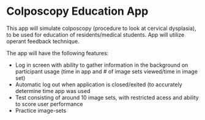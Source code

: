 # Colposcopy Education App
This app will simulate colposcopy (procedure to look at cervical dysplasia), to be used for education of residents/medical students. App will utilize operant feedback technique.

The app will have the following features:
- Log in screen with ability to gather information in the background on participant usage (time in app and # of image sets viewed/time in image set)
- Automatic log out when application is closed/exited (to accurately determine time app was used
- Test consisting of around 10 image sets, with restricted acess and ability to score user performance
- Practice image-sets
